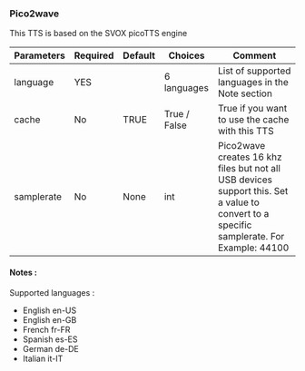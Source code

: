 ### Pico2wave

This TTS is based on the SVOX picoTTS engine

| Parameters | Required | Default | Choices      | Comment                                         |
|------------|----------|---------|--------------|-------------------------------------------------|
| language   | YES      |         | 6 languages  | List of supported languages in the Note section |
| cache      | No       | TRUE    | True / False | True if you want to use the cache with this TTS |
| samplerate| No|None |int| Pico2wave creates 16 khz files but not all USB devices support this. Set a value to convert to a specific samplerate. For Example: 44100 |


#### Notes :

Supported languages : 

- English en-US
- English en-GB
- French fr-FR
- Spanish es-ES
- German de-DE
- Italian it-IT
